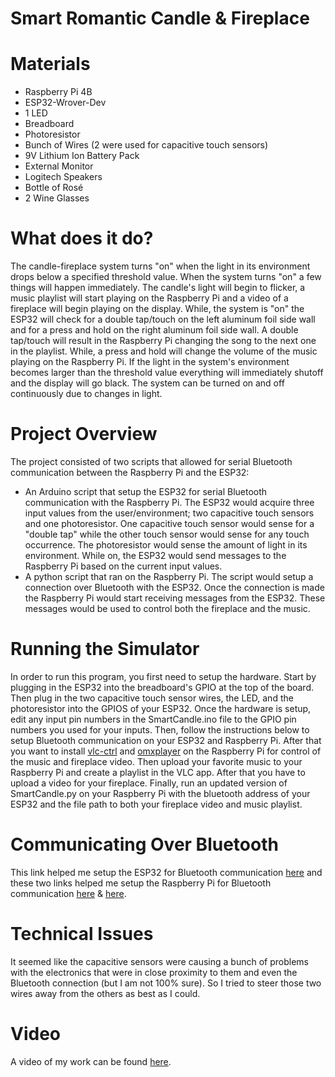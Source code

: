 # Smart Romantic Candle & Fireplace
# Materials
* Raspberry Pi 4B
* ESP32-Wrover-Dev
* 1 LED
* Breadboard
* Photoresistor
* Bunch of Wires (2 were used for capacitive touch sensors)
* 9V Lithium Ion Battery Pack
* External Monitor
* Logitech Speakers
* Bottle of Rosé
* 2 Wine Glasses

# What does it do?
The candle-fireplace system turns "on" when the light in its environment drops below a specified threshold value. When the system turns "on" a few things will happen immediately. The candle's light will begin to flicker, a music playlist will start playing on the Raspberry Pi and a video of a fireplace will begin playing on the display. While, the system is "on" the ESP32 will check for a double tap/touch on the left aluminum foil side wall and for a press and hold on the right aluminum foil side wall. A double tap/touch will result in the Raspberry Pi changing the song to the next one in the playlist. While, a press and hold will change the volume of the music playing on the Raspberry Pi. If the light in the system's environment becomes larger than the threshold value everything will immediately shutoff and the display will go black. The system can be turned on and off continuously due to changes in light.

# Project Overview
The project consisted of two scripts that allowed for serial Bluetooth communication between the Raspberry Pi and the ESP32:

* An Arduino script that setup the ESP32 for serial Bluetooth communication with the Raspberry Pi. The ESP32 would acquire three input values from the user/environment; two capacitive touch sensors and one photoresistor. One capacitive touch sensor would sense for a "double tap" while the other touch sensor would sense for any touch occurrence. The photoresistor would sense the amount of light in its environment. While on, the ESP32 would send messages to the Raspberry Pi based on the current input values.
* A python script that ran on the Raspberry Pi. The script would setup a connection over Bluetooth with the ESP32. Once the connection is made the Raspberry Pi would start receiving messages from the ESP32. These messages would be used to control both the fireplace and the music.

# Running the Simulator
In order to run this program, you first need to setup the hardware. Start by plugging in the ESP32 into the breadboard's GPIO at the top of the board. Then plug in the two capacitive touch sensor wires, the LED, and the photoresistor into the GPIOS of your ESP32. Once the hardware is setup, edit any input pin numbers in the SmartCandle.ino file to the GPIO pin numbers you used for your inputs. Then, follow the instructions below to setup Bluetooth communication on your ESP32 and Raspberry Pi. After that you want to install [vlc-ctrl](https://pypi.org/project/vlc-ctrl/) and [omxplayer](https://github.com/popcornmix/omxplayer) on the Raspberry Pi for control of the music and fireplace video. Then upload your favorite music to your Raspberry Pi and create a playlist in the VLC app. After that you have to upload a video for your fireplace. Finally, run an updated version of SmartCandle.py on your Raspberry Pi with the bluetooth address of your ESP32 and the file path to both your fireplace video and music playlist.

# Communicating Over Bluetooth
This link helped me setup the ESP32 for Bluetooth communication [here](https://www.instructables.com/ESP32-Bluetooth-Tutorial-How-to-Use-Inbuilt-Blueto/) and these two links helped me setup the Raspberry Pi for Bluetooth communication [here](https://helloraspberrypi.blogspot.com/2020/12/python-on-raspberry-pi-bluetooth.html) & [here](https://github.com/pybluez/pybluez).

# Technical Issues
It seemed like the capacitive sensors were causing a bunch of problems with the electronics that were in close proximity to them and even the Bluetooth connection (but I am not 100% sure). So I tried to steer those two wires away from the others as best as I could.

# Video
A video of my work can be found [here](https://www.youtube.com/watch?v=FdYzZxUisu8).
